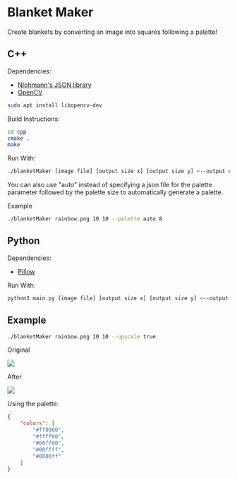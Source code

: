 # Blanket Maker

Create blankets by converting an image into squares following a palette!

## C++
Dependencies:
- [Nlohmann's JSON library](https://github.com/nlohmann/json)
- [OpenCV](https://opencv.org/)

```bash
sudo apt install libopencv-dev
```

Build Instructions:
```bash
cd cpp
cmake .
make
```

Run With:
```bash
./blanketMaker [image file] [output size x] [output size y] <--output outputFile> <--palette paletteFile> <--upscale true/false> <--textfile filename>
```
You can also use "auto" instead of specifying a json file for the palette parameter followed by the palette size to automatically generate a palette.

Example
```bash
./blanketMaker rainbow.png 10 10 --palette auto 8
```

## Python

Dependencies:
- [Pillow](https://github.com/python-pillow/Pillow/)

Run With:
```bash
python3 main.py [image file] [output size x] [output size y] <--output outputFile> <--palette paletteFile> <--upscale true/false> <--textfile filename>
```


## Example
```bash
./blanketMaker rainbow.png 10 10 --upscale true
```

Original

![][original]

After

![][output]

Using the palette:
```json
{
	"colors": [
		"#ff0000",
		"#ffff00",
		"#00ff00",
		"#00ffff",
		"#0000ff"
	]
}
```

[original]: <https://media.discordapp.net/attachments/1202064667799724065/1202067164140408903/rainbow.png>
[output]: <https://media.discordapp.net/attachments/1202064667799724065/1202067164442669086/bar.png>
